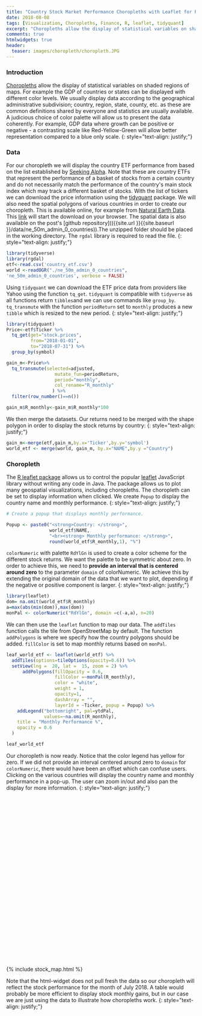 ```yaml
---
title: "Country Stock Market Performance Choropleths with Leaflet for R"
date: 2018-08-08
tags: [Visualization, Choropleths, Finance, R, leaflet, tidyquant]
excerpt: "Choropleths allow the display of statistical variables on shaded regions of maps. For example the GDP of countries or states can be displayed with different color levels. We usually display data according to the geographical administrative subdivision; country, region, state, county, etc. as these are common definitions shared by everyone and statistics are usually available. A judicious choice of color palette will allow us to present the data coherently. For example, GDP data where growth can be positive or negative - a contrasting scale like Red-Yellow-Green will allow better representation compared to a blue only scale. "
comments: true
htmlwidgets: true
header:
  teaser: images/choropleth/choropleth.JPG
---
```

### Introduction
[Choropleths](https://en.wikipedia.org/wiki/Choropleth_map) allow the display of statistical variables on shaded regions of maps. For example the GDP of countries or states can be displayed with different color levels. We usually display data according to the geographical administrative subdivision; country, region, state, county, etc. as these are common definitions shared by everyone and statistics are usually available. A judicious choice of color palette will allow us to present the data coherently. For example, GDP data where growth can be positive or negative - a contrasting scale like Red-Yellow-Green will allow better representation compared to a blue only scale.
{: style="text-align: justify;"}

### Data
For our choropleth we will display the country ETF performance from based on the list established by [Seeking Alpha](https://seekingalpha.com/etfs-and-funds/etf-tables/countries). Note that these are country ETFs that represent the performance of a basket of stocks from a certain country and do not necessarily match the performance of the country's main stock index which may track a different basket of stocks. With the list of tickers we can download the price information using the [tidyquant](https://github.com/business-science/tidyquant) package. We will also need the spatial polygons of various countries in order to create our choropleth. This is available online, for example from [Natural Earth Data](http//www.naturalearthdata.com). This [link]((http://www.naturalearthdata.com/http//www.naturalearthdata.com/download/50m/cultural/ne_50m_admin_0_countries.zip)) will start the download on your browser. The spatial data is also available on the post's [github repository](({{site.url }}{{site.baseurl }}/data/ne_50m_admin_0_countries)).The unzipped folder should be placed in the working directory. The `rgdal` library is required to read the file.
{: style="text-align: justify;"}

```r
library(tidyverse)
library(rgdal)
etf<-read.csv('country_etf.csv')
world <-readOGR("./ne_50m_admin_0_countries",
'ne_50m_admin_0_countries', verbose = FALSE)
```
Using `tidyquant` we can download the ETF price data from providers like Yahoo using the function `tq_get`. `tidyquant` is compatible with `tidyverse` as all functions return `tibbles`and we can use commands like `group_by`. `tq_transmute` with the function `periodReturn` set to `monthly` produces a new `tibble` which is resized to the new period.
{: style="text-align: justify;"}


```r
library(tidyquant)
Price<-etf$Ticker %>%
  tq_get(get="stock.prices",
         from="2018-01-01",
         to="2018-07-31") %>%
  group_by(symbol)

gain_m<-Price%>%
  tq_transmute(selected=adjusted,
                  mutate_fun=periodReturn,
                  period="monthly",
                  col_rename="R_monthly"
                 ) %>%
  filter(row_number()==n())

gain_m$R_monthly<-gain_m$R_monthly*100
```
We then merge the datasets. Our returns need to be merged with the shape polygon in order to display the stock returns by country:
{: style="text-align: justify;"}

```r
gain_m<-merge(etf,gain_m,by.x='Ticker',by.y='symbol')
world_etf <- merge(world, gain_m, by.x="NAME",by.y ="Country")
```
### Choropleth
The [R leaflet package](https://rstudio.github.io/leaflet/) allows us to control the popular [leaflet](https://leafletjs.com/) JavaScript library without writing any code in Java. The package allows us to plot many geospatial visualizations, including choropleths. The choropleth can be set to display information when clicked. We create `Popup` to display the country name and monthly performance.
{: style="text-align: justify;"}

```r
# Create a popup that displays monthly performance.

Popup <- paste0("<strong>Country: </strong>",
                world_etf$NAME,
                "<br><strong> Monthly performance: </strong>",
                round(world_etf$R_monthly,1), "%")
```
`colorNumeric` with palette `RdYlGn` is used to create a color scheme for the different stock returns. We want the palette to be symmetric about zero. In order to achieve this, we need to **provide an interval that is centered around zero** to the parameter `domain` of colorNumeric. We achieve this by extending the original domain of the data that we want to plot, depending if the negative or positive component is larger.
{: style="text-align: justify;"}

```r
library(leaflet)
dom= na.omit(world_etf$R_monthly)
a=max(abs(min(dom)),max(dom))
monPal <- colorNumeric("RdYlGn", domain =c(-a,a), n=20)
```
We can then use the `leaflet` function to map our data. The `addTiles` function calls the tile from OpenStreetMap by default. The function `addPolygons` is where we specify how the country polygons should be added. `fillColor` is set to map monthly returns based on `monPal`.

```r
leaf_world_etf <- leaflet(world_etf) %>%
  addTiles(options=tileOptions(opacity=0.6)) %>%
  setView(lng =  20, lat =  15, zoom = 2) %>%
      addPolygons(fillOpacity = 0.6,
                  fillColor =~monPal(R_monthly),
                  color = "white",
                  weight = 1,
                  opacity=1,
                  dashArray = "",
                  layerId = ~Ticker, popup = Popup) %>%
    addLegend("bottomright", pal=ytdPal,
              values=~na.omit(R_monthly),
    title = "Monthly Performance %",
    opacity = 0.6
  )

leaf_world_etf
```
Our choropleth is now ready. Notice that the color legend has yellow for zero. If we did not provide an interval centered around zero to `domain` for `colorNumeric`, there would have been an offset which can confuse users. Clicking on the various countries will display the country name and monthly performance in a pop-up. The user can zoom in/out and also pan the display for more information.
{: style="text-align: justify;"}

<div id="htmlwidget-8117a5c62e2a5a621f7e" style="width:750px;height:450px;" class="leaflet html-widget"></div>
{% include stock_map.html %}

Note that the html-widget does not pull fresh the data so our choropleth will reflect the stock performance for the month of July 2018. A table would probably be more efficient to display stock monthly gains, but in our case we are just using the data to illustrate how choropleths work.
{: style="text-align: justify;"}

